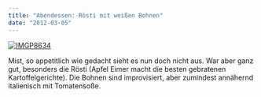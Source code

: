 ```yaml
---
title: "Abendessen: Rösti mit weißen Bohnen"
date: "2012-03-05"
---
```


[![](http://apfeleimer.files.wordpress.com/2012/03/imgp8634.jpg?w=540 "IMGP8634")](http://apfeleimer.wordpress.com/2012/03/05/abendessen-rosti-mit-weisen-bohnen/imgp8634/)

Mist, so appetitlich wie gedacht sieht es nun doch nicht aus. War aber ganz gut, besonders die Rösti (Apfel Eimer macht die besten gebratenen Kartoffelgerichte). Die Bohnen sind improvisiert, aber zumindest annähernd italienisch mit Tomatensoße.
